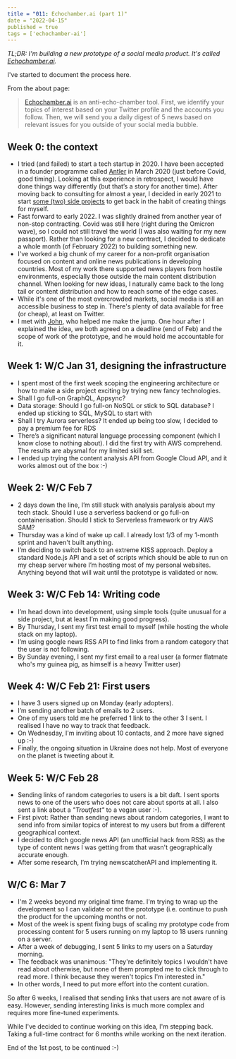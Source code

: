 ```yaml
---
title = "011: Echochamber.ai (part 1)"
date = "2022-04-15"
published = true
tags = ['echochamber-ai']
---
```


_TL;DR: I'm building a new prototype of a social media product. It's called _[_Echochamber.ai_](https://echochamber.ai/)_._

I've started to document the process here.

From the about page:

> [Echochamber.ai](https://echochamber.ai) is an anti-echo-chamber tool. First, we identify your topics of interest based on your Twitter profile and the accounts you follow. Then, we will send you a daily digest of 5 news based on relevant issues for you outside of your social media bubble.

## Week 0: the context

- I tried (and failed) to start a tech startup in 2020. I have been accepted in a founder programme called [Antler](https://antler.co/) in March 2020 (just before Covid, good timing). Looking at this experience in retrospect, I would have done things way differently (but that’s a story for another time). After moving back to consulting for almost a year, I decided in early 2021 to start [some (two) side projects](https://notsaved.org/2022/01/01/010-on-side-projects/) to get back in the habit of creating things for myself.
- Fast forward to early 2022. I was slightly drained from another year of non-stop contracting. Covid was still here (right during the Omicron wave), so I could not still travel the world (I was also waiting for my new passport). Rather than looking for a new contract, I decided to dedicate a whole month (of February 2022) to building something new.
- I've worked a big chunk of my career for a non-profit organisation focused on content and online news publications in developing countries. Most of my work there supported news players from hostile environments, especially those outside the main content distribution channel. When looking for new ideas, I naturally came back to the long tail or content distribution and how to reach some of the edge cases.
- While it's one of the most overcrowded markets, social media is still an accessible business to step in. There's plenty of data available for free (or cheap), at least on Twitter.
- I met with [John](https://createur.com/), who helped me make the jump. One hour after I explained the idea, we both agreed on a deadline (end of Feb) and the scope of work of the prototype, and he would hold me accountable for it.


## Week 1: W/C Jan 31, designing the infrastructure

- I spent most of the first week scoping the engineering architecture or how to make a side project exciting by trying new fancy technologies.
- Shall I go full-on GraphQL, Appsync?
- Data storage: Should I go full-on NoSQL or stick to SQL database? I ended up sticking to SQL, MySQL to start with
- Shall I try Aurora serverless? It ended up being too slow, I decided to pay a premium fee for RDS
- There’s a significant natural language processing component (which I know close to nothing about). I did the first try with AWS comprehend. The results are abysmal for my limited skill set.
- I ended up trying the content analysis API from Google Cloud API, and it works almost out of the box :-)


## Week 2: W/C Feb 7

- 2 days down the line, I’m still stuck with analysis paralysis about my tech stack. Should I use a serverless backend or go full-on containerisation. Should I stick to Serverless framework or try AWS SAM?
- Thursday was a kind of wake up call. I already lost 1/3 of my 1-month sprint and haven't built anything.
- I’m deciding to switch back to an extreme KISS approach. Deploy a standard Node.js API and a set of scripts which should be able to run on my cheap server where I’m hosting most of my personal websites. Anything beyond that will wait until the prototype is validated or now.


## Week 3: W/C Feb 14: Writing code

- I’m head down into development, using simple tools (quite unusual for a side project, but at least I’m making good progress).
- By Thursday, I sent my first test email to myself (while hosting the whole stack on my laptop).
- I’m using google news RSS API to find links from a random category that the user is not following.
- By Sunday evening, I sent my first email to a real user (a former flatmate who's my guinea pig, as himself is a heavy Twitter user)


## Week 4: W/C Feb 21: First users

- I have 3 users signed up on Monday (early adopters).
- I’m sending another batch of emails to 2 users.
- One of my users told me he preferred 1 link to the other 3 I sent. I realised I have no way to track that feedback.
- On Wednesday, I'm inviting about 10 contacts, and 2 more have signed up :-)
- Finally, the ongoing situation in Ukraine does not help. Most of everyone on the planet is tweeting about it.


## Week 5: W/C Feb 28

- Sending links of random categories to users is a bit daft. I sent sports news to one of the users who does not care about sports at all. I also sent a link about a _"Troutfest"_ to a vegan user :-).
- First pivot: Rather than sending news about random categories, I want to send info from similar topics of interest to my users but from a different geographical context.
- I decided to ditch google news API (an unofficial hack from RSS) as the type of content news I was getting from that wasn't geographically accurate enough.
- After some research, I’m trying newscatcherAPI and implementing it.


## W/C 6: Mar 7

- I'm 2 weeks beyond my original time frame. I'm trying to wrap up the development so I can validate or not the prototype (i.e. continue to push the product for the upcoming months or not.
- Most of the week is spent fixing bugs of scaling my prototype code from processing content for 5 users running on my laptop to 18 users running on a server.
- After a week of debugging, I sent 5 links to my users on a Saturday morning.
- The feedback was unanimous: "They're definitely topics I wouldn't have read about otherwise, but none of them prompted me to click through to read more. I think because they weren't topics I'm interested in."
- In other words, I need to put more effort into the content curation.

So after 6 weeks, I realised that sending links that users are not aware of is easy. However, sending interesting links is much more complex and requires more fine-tuned experiments.

While I've decided to continue working on this idea, I'm stepping back. Taking a full-time contract for 6 months while working on the next iteration.

End of the 1st post, to be continued :-)

  
  

